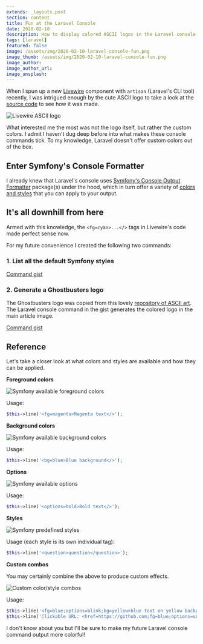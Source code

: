 ```yaml
---
extends: _layouts.post
section: content
title: Fun at the Laravel Console 
date: 2020-02-10
description: How to display colored ASCII logos in the Laravel console 
tags: [laravel]
featured: false
image: /assets/img/2020-02-10-laravel-console-fun.png
image_thumb: /assets/img/2020-02-10-laravel-console-fun.png
image_author: 
image_author_url: 
image_unsplash: 
---
```


When I spun up a new [Livewire](https://laravel-livewire.com/) component with `artisan` (Laravel's CLI tool) recently, I was intrigued enough by the cute ASCII logo to take a look at the [source code](https://github.com/livewire/livewire/blob/master/src/Commands/FileManipulationCommand.php) to see how it was made.

![Livewire ASCII logo](/assets/img/2020-02-10-livewire-console.png "Livewire ASCII logo")

What interested me the most was not the logo itself, but rather the custom colors. I admit I haven't dug deep before into what makes these console commands tick. To my knowledge, Laravel doesn't offer custom colors out of the box.

## Enter Symfony's Console Formatter

I already knew that Laravel's console uses [Symfony's Console Output Formatter](https://symfony.com/doc/current/components/console/helpers/formatterhelper.html) package(s) under the hood, which in turn offer a variety of [colors and styles](https://symfony.com/doc/current/console/coloring.html) that you can apply to your output.

## It's all downhill from here

Armed with this knowledge, the `<fg=cyan>...</>` tags in Livewire's code made perfect sense now.

For my future convenience I created the following two commands:

### 1. List all the default Symfony styles

[Command gist](https://gist.github.com/breadthe/3b82ed24b41a38346f32318e4f585a5d)

### 2. Generate a Ghostbusters logo

The Ghostbusters logo was copied from this lovely [repository of ASCII art](https://asciiart.website/index.php). The Laravel console command in the gist generates the colored logo in the main article image. 

[Command gist](https://gist.github.com/breadthe/c1bc6fff18f21605fbf11726956d43e9)

## Reference

Let's take a closer look at what colors and styles are available and how they can be applied.

**Foreground colors**
 
![Symfony available foreground colors](/assets/img/2020-02-10-symfony-available-fg-colors.png "Symfony available foreground colors")

Usage:

```php
$this->line('<fg=magenta>Magenta text</>');
```

**Background colors**

![Symfony available background colors](/assets/img/2020-02-10-symfony-available-bg-colors.png "Symfony available background colors")

Usage:

```php
$this->line('<bg=blue>Blue background</>');
```

**Options**

![Symfony available options](/assets/img/2020-02-10-symfony-available-options.png "Symfony available options")

Usage:

```php
$this->line('<options=bold>Bold text</>');
```

**Styles**

![Symfony predefined styles](/assets/img/2020-02-10-symfony-available-styles.png "Symfony predefined styles")

Usage (each style is its own individual tag):

```php
$this->line('<question>question</question>');
```

**Custom combos**

You may certainly combine the above to produce custom effects.

![Custom color/style combos](/assets/img/2020-02-10-symfony-available-custom-combos.png "Custom color/style combos")

Usage:

```php
$this->line('<fg=blue;options=blink;bg=yellow>blue text on yellow background</>');
$this->line('Clickable URL: <href=https://github.com;fg=blue;options=underscore>github.com</>');
```

I don't know about you but I'll be sure to make my future Laravel console command output more colorful!
